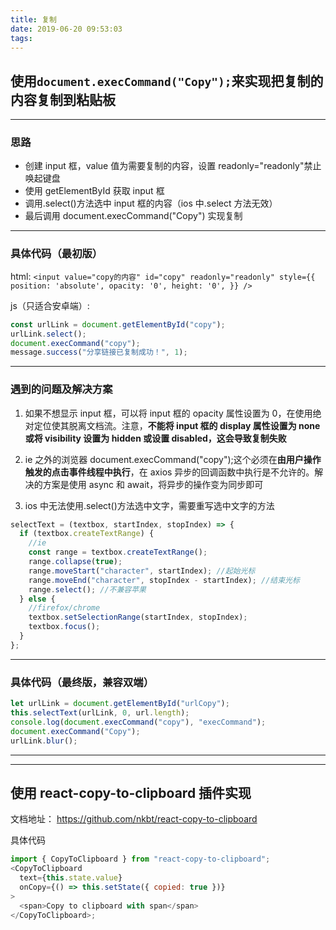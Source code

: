 ```yaml
---
title: 复制
date: 2019-06-20 09:53:03
tags:
---
```


## 使用`document.execCommand("Copy");`来实现把复制的内容复制到粘贴板

---

### 思路

- 创建 input 框，value 值为需要复制的内容，设置 readonly="readonly"禁止唤起键盘
- 使用 getElementById 获取 input 框
- 调用.select()方法选中 input 框的内容（ios 中.select 方法无效）
- 最后调用 document.execCommand("Copy") 实现复制

---

### 具体代码（最初版）

html:
`<input value="copy的内容" id="copy" readonly="readonly" style={{ position: 'absolute', opacity: '0', height: '0', }} />`

js（只适合安卓端）:

```javascript
const urlLink = document.getElementById("copy");
urlLink.select();
document.execCommand("copy");
message.success("分享链接已复制成功！", 1);
```

---

### 遇到的问题及解决方案

1. 如果不想显示 input 框，可以将 input 框的 opacity 属性设置为 0，在使用绝对定位使其脱离文档流。注意，**不能将 input 框的 display 属性设置为 none 或将 visibility 设置为 hidden 或设置 disabled，这会导致复制失败**

2. ie 之外的浏览器 document.execCommand("copy");这个必须在**由用户操作触发的点击事件线程中执行**，在 axios 异步的回调函数中执行是不允许的。解决的方案是使用 async 和 await，将异步的操作变为同步即可

3. ios 中无法使用.select()方法选中文字，需要重写选中文字的方法

```javascript
selectText = (textbox, startIndex, stopIndex) => {
  if (textbox.createTextRange) {
    //ie
    const range = textbox.createTextRange();
    range.collapse(true);
    range.moveStart("character", startIndex); //起始光标
    range.moveEnd("character", stopIndex - startIndex); //结束光标
    range.select(); //不兼容苹果
  } else {
    //firefox/chrome
    textbox.setSelectionRange(startIndex, stopIndex);
    textbox.focus();
  }
};
```

---

### 具体代码（最终版，兼容双端）

```javascript
let urlLink = document.getElementById("urlCopy");
this.selectText(urlLink, 0, url.length);
console.log(document.execCommand("copy"), "execCommand");
document.execCommand("Copy");
urlLink.blur();
```

---

---

## 使用 react-copy-to-clipboard 插件实现

文档地址： <a href="https://github.com/nkbt/react-copy-to-clipboard" target="_blank">https://github.com/nkbt/react-copy-to-clipboard</a>

具体代码

```javascript
import { CopyToClipboard } from "react-copy-to-clipboard";
<CopyToClipboard
  text={this.state.value}
  onCopy={() => this.setState({ copied: true })}
>
  <span>Copy to clipboard with span</span>
</CopyToClipboard>;
```
